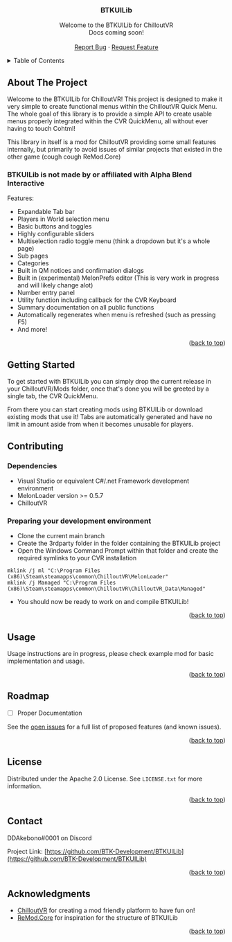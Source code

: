 <!-- PROJECT LOGO -->
<br />
<div align="center">
<h3 align="center">BTKUILib</h3>

  <p align="center">
    Welcome to the BTKUILib for ChilloutVR
    <br />
    Docs coming soon!
    <br />
    <br />
    <a href="https://github.com/github_username/BTKUILib/issues">Report Bug</a>
    ·
    <a href="https://github.com/github_username/BTKUILib/issues">Request Feature</a>
  </p>
</div>



<!-- TABLE OF CONTENTS -->
<details>
  <summary>Table of Contents</summary>
  <ol>
    <li>
      <a href="#about-the-project">About The Project</a>
    </li>
    <li>
      <a href="#getting-started">Getting Started</a>
      <ul>
        <li><a href="#prerequisites">Prerequisites</a></li>
        <li><a href="#installation">Installation</a></li>
      </ul>
    </li>
    <li><a href="#usage">Usage</a></li>
    <li><a href="#roadmap">Roadmap</a></li>
    <li><a href="#contributing">Contributing</a></li>
    <li><a href="#license">License</a></li>
    <li><a href="#contact">Contact</a></li>
    <li><a href="#acknowledgments">Acknowledgments</a></li>
  </ol>
</details>



<!-- ABOUT THE PROJECT -->
## About The Project

Welcome to the BTKUILib for ChilloutVR! This project is designed to make it very simple to create functional menus within the ChilloutVR Quick Menu.
The whole goal of this library is to provide a simple API to create usable menus properly integrated within the CVR QuickMenu, all without ever having to touch Cohtml!

This library in itself is a mod for ChilloutVR providing some small features internally, but primarily to avoid issues of similar projects that existed in the other game (cough cough ReMod.Core)

### BTKUILib is not made by or affiliated with Alpha Blend Interactive

Features:
 - Expandable Tab bar
 - Players in World selection menu
 - Basic buttons and toggles
 - Highly configurable sliders
 - Multiselection radio toggle menu (think a dropdown but it's a whole page)
 - Sub pages
 - Categories
 - Built in QM notices and confirmation dialogs
 - Built in (experimental) MelonPrefs editor (This is very work in progress and will likely change alot)
 - Number entry panel
 - Utility function including callback for the CVR Keyboard
 - Summary documentation on all public functions
 - Automatically regenerates when menu is refreshed (such as pressing F5)
 - And more!

<p align="right">(<a href="#readme-top">back to top</a>)</p>

<!-- GETTING STARTED -->
## Getting Started

To get started with BTKUILib you can simply drop the current release in your ChilloutVR/Mods folder, once that's done you will be greeted by a single tab, the CVR QuickMenu.

From there you can start creating mods using BTKUILib or download existing mods that use it! Tabs are automatically generated and have no limit in amount aside from when it becomes unusable for players.

## Contributing

### Dependencies
 - Visual Studio or equivalent C#/.net Framework development environment
 - MelonLoader version >= 0.5.7
 - ChilloutVR

### Preparing your development environment
 - Clone the current main branch
 - Create the 3rdparty folder in the folder containing the BTKUILib project
 - Open the Windows Command Prompt within that folder and create the required symlinks to your CVR installation
```
mklink /j ml "C:\Program Files (x86)\Steam\steamapps\common\ChilloutVR\MelonLoader"
mklink /j Managed "C:\Program Files (x86)\Steam\steamapps\common\ChilloutVR\ChilloutVR_Data\Managed"
```
 - You should now be ready to work on and compile BTKUILib!

<p align="right">(<a href="#readme-top">back to top</a>)</p>

<!-- USAGE EXAMPLES -->
## Usage

Usage instructions are in progress, please check example mod for basic implementation and usage.

<p align="right">(<a href="#readme-top">back to top</a>)</p>



<!-- ROADMAP -->
## Roadmap

- [ ] Proper Documentation 

See the [open issues](https://github.com/BTK-Development/BTKUILib/issues) for a full list of proposed features (and known issues).

<p align="right">(<a href="#readme-top">back to top</a>)</p>

<!-- LICENSE -->
## License

Distributed under the Apache 2.0 License. See `LICENSE.txt` for more information.

<p align="right">(<a href="#readme-top">back to top</a>)</p>



<!-- CONTACT -->
## Contact

DDAkebono#0001 on Discord

Project Link: [https://github.com/BTK-Development/BTKUILib](https://github.com/BTK-Development/BTKUILib)

<p align="right">(<a href="#readme-top">back to top</a>)</p>



<!-- ACKNOWLEDGMENTS -->
## Acknowledgments

* [ChilloutVR](https://store.steampowered.com/app/661130/ChilloutVR/) for creating a mod friendly platform to have fun on!
* [ReMod.Core](https://github.com/RequiDev/ReMod.Core) for inspiration for the structure of BTKUILib

<p align="right">(<a href="#readme-top">back to top</a>)</p>
